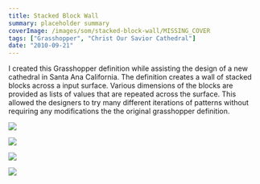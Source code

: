 ```yaml
---
title: Stacked Block Wall
summary: placeholder summary
coverImage: /images/som/stacked-block-wall/MISSING_COVER
tags: ["Grasshopper", "Christ Our Savior Cathedral"]
date: "2010-09-21"
---
```


I created this Grasshopper definition while assisting the design of a new cathedral in Santa Ana California. The definition creates a wall of stacked blocks across a input surface. Various dimensions of the blocks are provided as lists of values that are repeated across the surface. This allowed the designers to try many different iterations of patterns without requiring any modifications the the original grasshopper definition.

![](stacked-blocks.png)

![](block-definiiton.png)

![](blocks-4.jpg)

![](1839.jpg)
